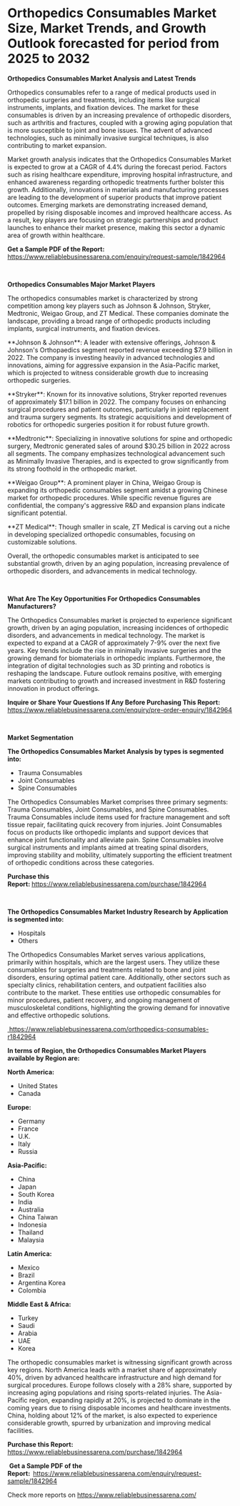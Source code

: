 <p><h1>Orthopedics Consumables Market Size, Market Trends, and Growth Outlook forecasted for period from 2025 to 2032</h1></p><p><strong>Orthopedics Consumables Market Analysis and Latest Trends</strong></p>
<p><p>Orthopedics consumables refer to a range of medical products used in orthopedic surgeries and treatments, including items like surgical instruments, implants, and fixation devices. The market for these consumables is driven by an increasing prevalence of orthopedic disorders, such as arthritis and fractures, coupled with a growing aging population that is more susceptible to joint and bone issues. The advent of advanced technologies, such as minimally invasive surgical techniques, is also contributing to market expansion.</p><p>Market growth analysis indicates that the Orthopedics Consumables Market is expected to grow at a CAGR of 4.4% during the forecast period. Factors such as rising healthcare expenditure, improving hospital infrastructure, and enhanced awareness regarding orthopedic treatments further bolster this growth. Additionally, innovations in materials and manufacturing processes are leading to the development of superior products that improve patient outcomes. Emerging markets are demonstrating increased demand, propelled by rising disposable incomes and improved healthcare access. As a result, key players are focusing on strategic partnerships and product launches to enhance their market presence, making this sector a dynamic area of growth within healthcare.</p></p>
<p><strong>Get a Sample PDF of the Report:&nbsp;</strong> <a href="https://www.reliablebusinessarena.com/enquiry/request-sample/1842964?utm_campaign=3098&utm_medium=2&utm_source=Github&utm_content=ia&utm_term=26032025&utm_id=orthopedics-consumables">https://www.reliablebusinessarena.com/enquiry/request-sample/1842964</a></p>
<p>&nbsp;</p>
<p><strong>Orthopedics Consumables Major Market Players</strong></p>
<p><p>The orthopedics consumables market is characterized by strong competition among key players such as Johnson & Johnson, Stryker, Medtronic, Weigao Group, and ZT Medical. These companies dominate the landscape, providing a broad range of orthopedic products including implants, surgical instruments, and fixation devices.</p><p>**Johnson & Johnson**: A leader with extensive offerings, Johnson & Johnson's Orthopaedics segment reported revenue exceeding $7.9 billion in 2022. The company is investing heavily in advanced technologies and innovations, aiming for aggressive expansion in the Asia-Pacific market, which is projected to witness considerable growth due to increasing orthopedic surgeries.</p><p>**Stryker**: Known for its innovative solutions, Stryker reported revenues of approximately $17.1 billion in 2022. The company focuses on enhancing surgical procedures and patient outcomes, particularly in joint replacement and trauma surgery segments. Its strategic acquisitions and development of robotics for orthopedic surgeries position it for robust future growth.</p><p>**Medtronic**: Specializing in innovative solutions for spine and orthopedic surgery, Medtronic generated sales of around $30.25 billion in 2022 across all segments. The company emphasizes technological advancement such as Minimally Invasive Therapies, and is expected to grow significantly from its strong foothold in the orthopedic market.</p><p>**Weigao Group**: A prominent player in China, Weigao Group is expanding its orthopedic consumables segment amidst a growing Chinese market for orthopedic procedures. While specific revenue figures are confidential, the company's aggressive R&D and expansion plans indicate significant potential.</p><p>**ZT Medical**: Though smaller in scale, ZT Medical is carving out a niche in developing specialized orthopedic consumables, focusing on customizable solutions.</p><p>Overall, the orthopedic consumables market is anticipated to see substantial growth, driven by an aging population, increasing prevalence of orthopedic disorders, and advancements in medical technology.</p></p>
<p>&nbsp;</p>
<p><strong>What Are The Key Opportunities For Orthopedics Consumables Manufacturers?</strong></p>
<p><p>The Orthopedics Consumables market is projected to experience significant growth, driven by an aging population, increasing incidences of orthopedic disorders, and advancements in medical technology. The market is expected to expand at a CAGR of approximately 7-9% over the next five years. Key trends include the rise in minimally invasive surgeries and the growing demand for biomaterials in orthopedic implants. Furthermore, the integration of digital technologies such as 3D printing and robotics is reshaping the landscape. Future outlook remains positive, with emerging markets contributing to growth and increased investment in R&D fostering innovation in product offerings.</p></p>
<p><strong>Inquire or Share Your Questions If Any Before Purchasing This Report:</strong> <a href="https://www.reliablebusinessarena.com/enquiry/pre-order-enquiry/1842964?utm_campaign=3098&utm_medium=2&utm_source=Github&utm_content=ia&utm_term=26032025&utm_id=orthopedics-consumables">https://www.reliablebusinessarena.com/enquiry/pre-order-enquiry/1842964</a></p>
<p>&nbsp;</p>
<p><strong>Market Segmentation</strong></p>
<p><strong>The Orthopedics Consumables Market Analysis by types is segmented into:</strong></p>
<p><ul><li>Trauma Consumables</li><li>Joint Consumables</li><li>Spine Consumables</li></ul></p>
<p><p>The Orthopedics Consumables Market comprises three primary segments: Trauma Consumables, Joint Consumables, and Spine Consumables. Trauma Consumables include items used for fracture management and soft tissue repair, facilitating quick recovery from injuries. Joint Consumables focus on products like orthopedic implants and support devices that enhance joint functionality and alleviate pain. Spine Consumables involve surgical instruments and implants aimed at treating spinal disorders, improving stability and mobility, ultimately supporting the efficient treatment of orthopedic conditions across these categories.</p></p>
<p><strong>Purchase this Report:&nbsp;</strong><a href="https://www.reliablebusinessarena.com/purchase/1842964?utm_campaign=3098&utm_medium=2&utm_source=Github&utm_content=ia&utm_term=26032025&utm_id=orthopedics-consumables">https://www.reliablebusinessarena.com/purchase/1842964</a></p>
<p>&nbsp;</p>
<p><strong>The Orthopedics Consumables Market Industry Research by Application is segmented into:</strong></p>
<p><ul><li>Hospitals</li><li>Others</li></ul></p>
<p><p>The Orthopedics Consumables Market serves various applications, primarily within hospitals, which are the largest users. They utilize these consumables for surgeries and treatments related to bone and joint disorders, ensuring optimal patient care. Additionally, other sectors such as specialty clinics, rehabilitation centers, and outpatient facilities also contribute to the market. These entities use orthopedic consumables for minor procedures, patient recovery, and ongoing management of musculoskeletal conditions, highlighting the growing demand for innovative and effective orthopedic solutions.</p></p>
<p><a href="https://www.reliablebusinessarena.com/orthopedics-consumables-r1842964?utm_campaign=3098&utm_medium=2&utm_source=Github&utm_content=ia&utm_term=26032025&utm_id=orthopedics-consumables">&nbsp;https://www.reliablebusinessarena.com/orthopedics-consumables-r1842964</a></p>
<p><strong>In terms of Region, the Orthopedics Consumables Market Players available by Region are:</strong></p>
<p>
    <p> <strong> North America: </strong>
        <ul>
            <li>United States</li>
            <li>Canada</li>
        </ul>
        </p> 
    <p> <strong> Europe: </strong>
        <ul>
            <li>Germany</li>
            <li>France</li>
            <li>U.K.</li>
            <li>Italy</li>
            <li>Russia</li>
        </ul>
        </p> 
    <p> <strong> Asia-Pacific: </strong>
        <ul>
            <li>China</li>
            <li>Japan</li>
            <li>South Korea</li>
            <li>India</li>
            <li>Australia</li>
            <li>China Taiwan</li>
            <li>Indonesia</li>
            <li>Thailand</li>
            <li>Malaysia</li>
        </ul>
        </p> 
    <p> <strong> Latin America: </strong>
        <ul>
            <li>Mexico</li>
            <li>Brazil</li>
            <li>Argentina Korea</li>
            <li>Colombia</li>
        </ul>
        </p> 
    <p> <strong> Middle East & Africa: </strong>
        <ul>
            <li>Turkey</li>
            <li>Saudi</li>
            <li>Arabia</li>
            <li>UAE</li>
            <li>Korea</li>
        </ul>
    </p>
    </p>
<p><p>The orthopedic consumables market is witnessing significant growth across key regions. North America leads with a market share of approximately 40%, driven by advanced healthcare infrastructure and high demand for surgical procedures. Europe follows closely with a 28% share, supported by increasing aging populations and rising sports-related injuries. The Asia-Pacific region, expanding rapidly at 20%, is projected to dominate in the coming years due to rising disposable incomes and healthcare investments. China, holding about 12% of the market, is also expected to experience considerable growth, spurred by urbanization and improving medical facilities.</p></p>
<p><strong>Purchase this Report: </strong><a href="https://www.reliablebusinessarena.com/purchase/1842964?utm_campaign=3098&utm_medium=2&utm_source=Github&utm_content=ia&utm_term=26032025&utm_id=orthopedics-consumables">https://www.reliablebusinessarena.com/purchase/1842964</a></p>
<p>&nbsp;<strong>Get a Sample PDF of the Report:&nbsp;&nbsp;</strong><a href="https://www.reliablebusinessarena.com/enquiry/request-sample/1842964?utm_campaign=3098&utm_medium=2&utm_source=Github&utm_content=ia&utm_term=26032025&utm_id=orthopedics-consumables">https://www.reliablebusinessarena.com/enquiry/request-sample/1842964</a></p>
<p><strong></strong></p>
<p>Check more reports on <a href="https://www.reliablebusinessarena.com/?utm_campaign=3098&utm_medium=2&utm_source=Github&utm_content=ia&utm_term=26032025&utm_id=orthopedics-consumables">https://www.reliablebusinessarena.com/</a></p>
